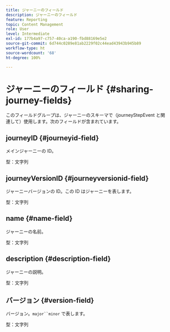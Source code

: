```yaml
---
title: ジャーニーのフィールド
description: ジャーニーのフィールド
feature: Reporting
topic: Content Management
role: User
level: Intermediate
exl-id: 177b4a97-c757-40ca-a190-fbd88169e5e2
source-git-commit: 6d744c0289e81ab2229f02c44ead43943b945b89
workflow-type: ht
source-wordcount: '68'
ht-degree: 100%

---
```


# ジャーニーのフィールド {#sharing-journey-fields}

このフィールドグループは、ジャーニーのスキーマで（journeyStepEvent と関連して）使用します。次のフィールドが含まれています。

## journeyID {#journeyid-field}

メインジャーニーの ID。

型：文字列

## journeyVersionID {#journeyversionid-field}

ジャーニーバージョンの ID。この ID はジャーニーを表します。

型：文字列

## name {#name-field}

ジャーニーの名前。

型：文字列

## description {#description-field}

ジャーニーの説明。

型：文字列

## バージョン {#version-field}

バージョン。`major``minor` で表します。

型：文字列

